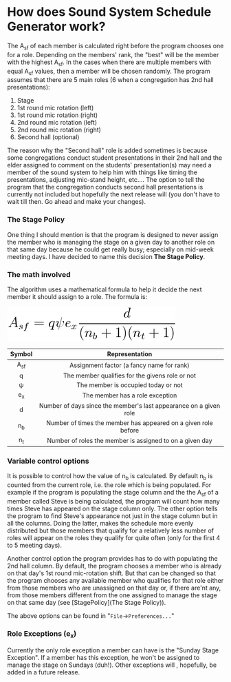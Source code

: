# How does Sound System Schedule Generator work?
The A<sub>sf</sub> of each member is calculated right before the program chooses one for a role. Depending on
the members' rank, the "best" will be the member with the highest A<sub>sf</sub>. In the cases when there are multiple
members with equal A<sub>sf</sub> values, then a member will be chosen randomly. The program assumes that there are 5
main roles (6 when a congregation has 2nd hall presentations):

 1. Stage
 2. 1st round mic rotation (left)
 3. 1st round mic rotation (right)
 4. 2nd round mic rotation (left)
 5. 2nd round mic rotation (right)
 6. Second hall (optional)

The reason why the "Second hall" role is added sometimes is because some congregations conduct student presentations
in their 2nd hall and the elder assigned to comment on the students' presentation(s) may need a member of the sound
system to help him with things like timing the presentations, adjusting mic-stand height, etc.... The option to
tell the program that the congregation conducts second hall presentations is currently not included but hopefully the
next release will (you don't have to wait till then. Go ahead and make your changes).

### The Stage Policy
One thing I should mention is that the program is designed to never assign the member who is managing the stage on a
given day to another role on that same day because he could get really busy; especially on mid-week meeting days. I have
decided to name this decision **The Stage Policy**.

### The math involved
The algorithm uses a mathematical formula to help it decide the next member it should assign to a role. The formula is:

![Formula for "Assignment Factor"](/docs/screenshots/asf_equation.png)

| **Symbol** | **Representation** |
|:---:|:---:|
| A<sub>sf</sub> | Assignment factor (a fancy name for rank) |
| q | The member qualifies for the givens role or not |
| ψ | The member is occupied today or not |
| e<sub>x</sub> | The member has a role exception |
| d | Number of days since the member's last appearance on a given role |
| n<sub>b</sub> | Number of times the member has appeared on a given role before |
| n<sub>t</sub> | Number of roles the member is assigned to on a given day |

### Variable control options
It is possible to control how the value of n<sub>b</sub> is calculated. By default n<sub>b</sub> is counted from the current
role, i.e. the role which is being populated. For example if the program is populating the stage column and the the A<sub>sf</sub>
of a member called Steve is being calculated, the program will count how many times Steve has appeared on the stage column only.
The other option tells the program to find Steve's appearance not just in the stage column but in all the columns. Doing the
latter, makes the schedule more evenly distributed but those members that qualify for a relatively less number of roles will
appear on the roles they qualify for quite often (only for the first 4 to 5 meeting days).

Another control option the program provides has to do with populating the 2nd hall column. By default, the program chooses a member
who is already on that day's 1st round mic-rotation shift. But that can be changed so that the program chooses any available member
who qualifies for that role either from those members who are unassigned on that day or, if there are'nt any, from those members different
from the one assigned to manage the stage on that same day (see [StagePolicy](The Stage Policy)).

The above options can be found in "`File`->`Preferences...`"

### Role Exceptions (e<sub>x</sub>)
Currently the only role exception a member can have is the "Sunday Stage Exception". If a member has this exception, he won't be
assigned to manage the stage on Sundays (duh!). Other exceptions will , hopefully, be added in a future release.
